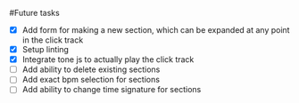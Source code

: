 #Future tasks

- [x] Add form for making a new section, which can be expanded at any point in the click track
- [x] Setup linting
- [x] Integrate tone js to actually play the click track
- [ ] Add ability to delete existing sections
- [ ] Add exact bpm selection for sections
- [ ] Add ability to change time signature for sections